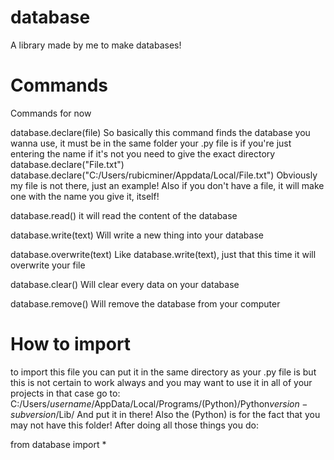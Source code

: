 # database
A library made by me to make databases!

# Commands
Commands for now

database.declare(file)
So basically this command finds the database you wanna use, it must be in the same folder your .py file is if you're just entering the name
if it's not you need to give the exact directory
database.declare("File.txt")
database.declare("C:/Users/rubicminer/Appdata/Local/File.txt")
Obviously my file is not there, just an example!
Also if you don't have a file, it will make one with the name you give it, itself!

database.read()
it will read the content of the database

database.write(text)
Will write a new thing into your database

database.overwrite(text)
Like database.write(text), just that this time it will overwrite your file

database.clear()
Will clear every data on your database

database.remove()
Will remove the database from your computer

# How to import
to import this file you can put it in the same directory as your .py file is
but this is not certain to work always and you may want to use it in all of your projects
in that case go to:
C:/Users/$username$/AppData/Local/Programs/(Python)/Python$version-subversion$/Lib/
And put it in there!
Also the (Python) is for the fact that you may not have this folder!
After doing all those things
you do:

from database import *
